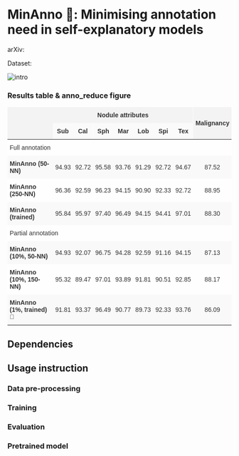 # MinAnno 🤏: Minimising annotation need in self-explanatory models

arXiv: 

Dataset: 

![intro](./imgs/intro.svg)

### Results table & anno_reduce figure

<style type="text/css">
.tg  {border-collapse:collapse;border-color:#ccc;border-spacing:0;margin:0px auto;}
.tg td{background-color:rgba(255, 255, 255, 0.8);border-bottom-width:1px;border-color:#ccc;border-style:solid;border-top-width:1px;
  border-width:0px;color:#333;font-family:Arial, sans-serif;font-size:14px;overflow:hidden;padding:10px 5px;
  word-break:normal;}
.tg th{background-color:rgba(240, 240, 240, 0.8);border-bottom-width:1px;border-color:#ccc;border-style:solid;border-top-width:1px;
  border-width:0px;color:#333;font-family:Arial, sans-serif;font-size:14px;font-weight:normal;overflow:hidden;
  padding:10px 5px;word-break:normal;}
.tg .tg-lboi{border-color:inherit;text-align:left;vertical-align:middle}
.tg .tg-yeaa{background-color:rgba(249, 249, 249, 0.8);border-color:inherit;font-weight:bold;text-align:left;vertical-align:middle}
.tg .tg-9wq8{border-color:inherit;text-align:center;vertical-align:middle}
.tg .tg-jj9b{border-color:inherit;position:-webkit-sticky;position:sticky;text-align:left;top:-1px;vertical-align:middle;
  will-change:transform}
.tg .tg-ixdq{border-color:inherit;font-weight:bold;position:-webkit-sticky;position:sticky;text-align:center;top:-1px;
  vertical-align:middle;will-change:transform}
.tg .tg-pn43{background-color:rgba(249, 249, 249, 0.8);border-color:inherit;font-weight:bold;position:-webkit-sticky;position:sticky;
  text-align:center;top:-1px;vertical-align:middle;will-change:transform}
.tg .tg-kyy7{background-color:rgba(249, 249, 249, 0.8);border-color:inherit;text-align:center;vertical-align:middle}
.tg .tg-g7sd{border-color:inherit;font-weight:bold;text-align:left;vertical-align:middle}
.tg-sort-header::-moz-selection{background:0 0}
.tg-sort-header::selection{background:0 0}.tg-sort-header{cursor:pointer}
.tg-sort-header:after{content:'';float:right;margin-top:7px;border-width:0 5px 5px;border-style:solid;
  border-color:#404040 transparent;visibility:hidden}
.tg-sort-header:hover:after{visibility:visible}
.tg-sort-asc:after,.tg-sort-asc:hover:after,.tg-sort-desc:after{visibility:visible;opacity:.4}
.tg-sort-desc:after{border-bottom:none;border-width:5px 5px 0}</style>
<table id="tg-GbuUp" class="tg">
<thead>
  <tr>
    <th class="tg-jj9b" rowspan="2"></th>
    <th class="tg-ixdq" colspan="7">Nodule attributes</th>
    <th class="tg-ixdq" rowspan="2">Malignancy</th>
  </tr>
  <tr>
    <th class="tg-pn43">Sub</th>
    <th class="tg-pn43">Cal</th>
    <th class="tg-pn43">Sph</th>
    <th class="tg-pn43">Mar</th>
    <th class="tg-pn43">Lob</th>
    <th class="tg-pn43">Spi</th>
    <th class="tg-pn43">Tex</th>
  </tr>
</thead>
<tbody>
  <tr>
    <td class="tg-lboi" colspan="9">Full annotation</td>
  </tr>
  <tr>
    <td class="tg-yeaa">MinAnno (50-NN)</td>
    <td class="tg-kyy7">94.93</td>
    <td class="tg-kyy7">92.72</td>
    <td class="tg-kyy7">95.58</td>
    <td class="tg-kyy7">93.76</td>
    <td class="tg-kyy7">91.29</td>
    <td class="tg-kyy7">92.72</td>
    <td class="tg-kyy7">94.67</td>
    <td class="tg-kyy7">87.52</td>
  </tr>
  <tr>
    <td class="tg-g7sd">MinAnno (250-NN)</td>
    <td class="tg-9wq8">96.36</td>
    <td class="tg-9wq8">92.59</td>
    <td class="tg-9wq8">96.23</td>
    <td class="tg-9wq8">94.15</td>
    <td class="tg-9wq8">90.90</td>
    <td class="tg-9wq8">92.33</td>
    <td class="tg-9wq8">92.72</td>
    <td class="tg-9wq8">88.95</td>
  </tr>
  <tr>
    <td class="tg-yeaa">MinAnno (trained)</td>
    <td class="tg-kyy7">95.84</td>
    <td class="tg-kyy7">95.97</td>
    <td class="tg-kyy7">97.40</td>
    <td class="tg-kyy7">96.49</td>
    <td class="tg-kyy7">94.15</td>
    <td class="tg-kyy7">94.41</td>
    <td class="tg-kyy7">97.01</td>
    <td class="tg-kyy7">88.30</td>
  </tr>
  <tr>
    <td class="tg-lboi" colspan="9">Partial annotation</td>
  </tr>
  <tr>
    <td class="tg-yeaa">MinAnno (10%, 50-NN)</td>
    <td class="tg-kyy7">94.93</td>
    <td class="tg-kyy7">92.07</td>
    <td class="tg-kyy7">96.75</td>
    <td class="tg-kyy7">94.28</td>
    <td class="tg-kyy7">92.59</td>
    <td class="tg-kyy7">91.16</td>
    <td class="tg-kyy7">94.15</td>
    <td class="tg-kyy7">87.13</td>
  </tr>
  <tr>
    <td class="tg-g7sd">MinAnno (10%, 150-NN)</td>
    <td class="tg-9wq8">95.32</td>
    <td class="tg-9wq8">89.47</td>
    <td class="tg-9wq8">97.01</td>
    <td class="tg-9wq8">93.89</td>
    <td class="tg-9wq8">91.81</td>
    <td class="tg-9wq8">90.51</td>
    <td class="tg-9wq8">92.85</td>
    <td class="tg-9wq8">88.17</td>
  </tr>
  <tr>
    <td class="tg-yeaa">MinAnno (1%, trained) 🤏</td>
    <td class="tg-kyy7">91.81</td>
    <td class="tg-kyy7">93.37</td>
    <td class="tg-kyy7">96.49</td>
    <td class="tg-kyy7">90.77</td>
    <td class="tg-kyy7">89.73</td>
    <td class="tg-kyy7">92.33</td>
    <td class="tg-kyy7">93.76</td>
    <td class="tg-kyy7">86.09</td>
  </tr>
</tbody>
</table>
<script charset="utf-8">var TGSort=window.TGSort||function(n){"use strict";function r(n){return n?n.length:0}function t(n,t,e,o=0){for(e=r(n);o<e;++o)t(n[o],o)}function e(n){return n.split("").reverse().join("")}function o(n){var e=n[0];return t(n,function(n){for(;!n.startsWith(e);)e=e.substring(0,r(e)-1)}),r(e)}function u(n,r,e=[]){return t(n,function(n){r(n)&&e.push(n)}),e}var a=parseFloat;function i(n,r){return function(t){var e="";return t.replace(n,function(n,t,o){return e=t.replace(r,"")+"."+(o||"").substring(1)}),a(e)}}var s=i(/^(?:\s*)([+-]?(?:\d+)(?:,\d{3})*)(\.\d*)?$/g,/,/g),c=i(/^(?:\s*)([+-]?(?:\d+)(?:\.\d{3})*)(,\d*)?$/g,/\./g);function f(n){var t=a(n);return!isNaN(t)&&r(""+t)+1>=r(n)?t:NaN}function d(n){var e=[],o=n;return t([f,s,c],function(u){var a=[],i=[];t(n,function(n,r){r=u(n),a.push(r),r||i.push(n)}),r(i)<r(o)&&(o=i,e=a)}),r(u(o,function(n){return n==o[0]}))==r(o)?e:[]}function v(n){if("TABLE"==n.nodeName){for(var a=function(r){var e,o,u=[],a=[];return function n(r,e){e(r),t(r.childNodes,function(r){n(r,e)})}(n,function(n){"TR"==(o=n.nodeName)?(e=[],u.push(e),a.push(n)):"TD"!=o&&"TH"!=o||e.push(n)}),[u,a]}(),i=a[0],s=a[1],c=r(i),f=c>1&&r(i[0])<r(i[1])?1:0,v=f+1,p=i[f],h=r(p),l=[],g=[],N=[],m=v;m<c;++m){for(var T=0;T<h;++T){r(g)<h&&g.push([]);var C=i[m][T],L=C.textContent||C.innerText||"";g[T].push(L.trim())}N.push(m-v)}t(p,function(n,t){l[t]=0;var a=n.classList;a.add("tg-sort-header"),n.addEventListener("click",function(){var n=l[t];!function(){for(var n=0;n<h;++n){var r=p[n].classList;r.remove("tg-sort-asc"),r.remove("tg-sort-desc"),l[n]=0}}(),(n=1==n?-1:+!n)&&a.add(n>0?"tg-sort-asc":"tg-sort-desc"),l[t]=n;var i,f=g[t],m=function(r,t){return n*f[r].localeCompare(f[t])||n*(r-t)},T=function(n){var t=d(n);if(!r(t)){var u=o(n),a=o(n.map(e));t=d(n.map(function(n){return n.substring(u,r(n)-a)}))}return t}(f);(r(T)||r(T=r(u(i=f.map(Date.parse),isNaN))?[]:i))&&(m=function(r,t){var e=T[r],o=T[t],u=isNaN(e),a=isNaN(o);return u&&a?0:u?-n:a?n:e>o?n:e<o?-n:n*(r-t)});var C,L=N.slice();L.sort(m);for(var E=v;E<c;++E)(C=s[E].parentNode).removeChild(s[E]);for(E=v;E<c;++E)C.appendChild(s[v+L[E-v]])})})}}n.addEventListener("DOMContentLoaded",function(){for(var t=n.getElementsByClassName("tg"),e=0;e<r(t);++e)try{v(t[e])}catch(n){}})}(document)</script>

## Dependencies


## Usage instruction

### Data pre-processing

### Training

### Evaluation

### Pretrained model



